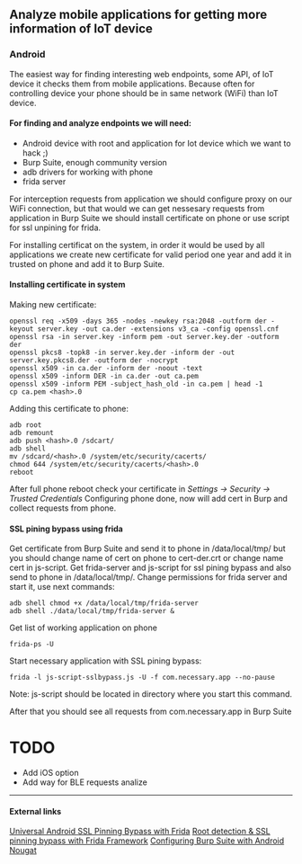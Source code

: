 ## Analyze mobile applications for getting more information of IoT device
### Android
The easiest way for finding interesting web endpoints, some API, of IoT device it checks them from mobile applications. 
Because often for controlling device your phone should be in same network (WiFi) than IoT device.

#### For finding and analyze endpoints we will need:
* Android device with root and application for Iot device which we want to hack ;)
* Burp Suite, enough community version
* adb drivers for working with phone
* frida server

For interception requests from application we should configure proxy on our WiFi connection, but that would we can get nessesary requests from application in Burp Suite we should install certificate on phone or use script for ssl unpining for frida. 

For installing certificat on the system, in order it would be used by all applications we create new certificate for valid period one year and add it in trusted on phone and add it to Burp Suite.

#### Installing certificate in system
Making new certificate:

```cp /usr/lib/ssl/openssl.cnf ./
openssl req -x509 -days 365 -nodes -newkey rsa:2048 -outform der -keyout server.key -out ca.der -extensions v3_ca -config openssl.cnf
openssl rsa -in server.key -inform pem -out server.key.der -outform der
openssl pkcs8 -topk8 -in server.key.der -inform der -out server.key.pkcs8.der -outform der -nocrypt
openssl x509 -in ca.der -inform der -noout -text
openssl x509 -inform DER -in ca.der -out ca.pem
openssl x509 -inform PEM -subject_hash_old -in ca.pem | head -1
cp ca.pem <hash>.0 
```
Adding this certificate to phone:

```
adb root
adb remount
adb push <hash>.0 /sdcart/
adb shell
mv /sdcard/<hash>.0 /system/etc/security/cacerts/  
chmod 644 /system/etc/security/cacerts/<hash>.0  
reboot
```
After full phone reboot check your certificate in _Settings -> Security -> Trusted Credentials_
Configuring phone done, now will add cert in Burp and collect requests from phone.

#### SSL pining bypass using frida

Get certificate from Burp Suite and send it to phone in /data/local/tmp/ but you should change name of cert on phone to cert-der.crt or change name cert in js-script.
Get frida-server and js-script for ssl pining bypass and also send to phone in /data/local/tmp/.
Change permissions for frida server and start it, use next commands:

```
adb shell chmod +x /data/local/tmp/frida-server
adb shell ./data/local/tmp/frida-server &
```

Get list of working application on phone

```
frida-ps -U
```

Start necessary application with SSL pining bypass:

```
frida -l js-script-sslbypass.js -U -f com.necessary.app --no-pause
```

Note: js-script should be located in directory where you start this command.

After that you should see all requests from com.necessary.app in Burp Suite

# TODO
* Add iOS option
* Add way for BLE requests analize

-----
#### External links

[Universal Android SSL Pinning Bypass with Frida](https://codeshare.frida.re/@pcipolloni/universal-android-ssl-pinning-bypass-with-frida/)
[Root detection & SSL pinning bypass with Frida Framework](https://medium.com/@buff3r/root-detection-ssl-pinning-bypass-with-frida-framework-31769d31723a)
[Configuring Burp Suite with Android Nougat](https://blog.ropnop.com/configuring-burp-suite-with-android-nougat/)
